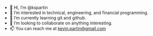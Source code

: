 - 👋 Hi, I’m @kspartin
- 👀 I’m interested in technical, engineering, and financial programming.
- 🌱 I’m currently learning git and github.
- 💞️ I’m looking to collaborate on anything interesting.
- 📫 You can reach me at kevin.partin@gmail.com

<!---
kspartin/kspartin is a ✨ special ✨ repository because its `README.md` (this file) appears on your GitHub profile.
You can click the Preview link to take a look at your changes.
--->

